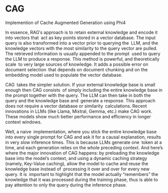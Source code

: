 # CAG
Implemention of Cache Augmented Generation using Phi4

In essence, RAG′s approach is to retain external knowledge and encode it into vectors that act as key points stored in a vector database. The input query is also transformed into a vector prior to querying the LLM, and the knowledge vectors with the most similarity to the query vector are pulled. The retrieved information is usually appended to the prompt used to query the LLM to produce a response. This method is powerful, and theoretically scale to very large sources of knowledge. It adds a possible error on document selection that depends on document chunking and on the embedding model used to populate the vector database.

CAG takes the simpler solution. If your external knowledge base is small enough then CAG consists of simply including the entire knowledge base in the prompt together with the query. The LLM can then take in both the query and the knowledge base and generate a response. This approach does not require a vector database or similarity calculations. Recent innovations in LLMs (like Llama, Mixtral, Gemma, etc.) make CAG work. These models show much better performance and efficiency in longer context windows.

Well, a naive implementation, where you stick the entire knowledge base into every single prompt for CAG and ask it for a causal explanation, results in very slow inference times. This is because LLMs generate one token at a time, and each generation relies on the whole preceding context. And here’s where the major innovation of CAG happens: by preloading the knowledge base into the model’s context, and using a dynamic caching strategy (namely, Key-Value caching), allow the model to cache and reuse the knowledge base instead of processing it over and over for every new query. It is important to highlight that the model actually “remembers” the knowledge that it was processed during the training phase, thus is able to pay attention to only the query during the inference phase.
